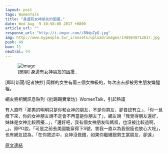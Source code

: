 ```yaml
---
layout: post
tags: WomenTalk
title: "身邊有女神朋友的困擾…"
date: Wed Aug  9 10:58:08 2017 +0800
article_url: ""
response_url: "http://i.imgur.com//8NdpZpQ.jpg"
img: http://www.mypeople.tw/_i/assets/upload/images/1489648712017.jpg
push: 49
boo: 11
neutral: 44
---
```


<figure>
<img src="http://www.mypeople.tw/_i/assets/upload/images/1489648712017.jpg" alt="image">
<figcaption>
[閒聊] 身邊有女神朋友的困擾…
</figcaption>
</figure>



[即時新聞/記者快抄] 同群的女生有兩三個女神級的，每次出去都被男生朋友嫌腿粗。

網友將相關訊息貼到《批踢踢實業坊》WomenTalk，引起熱議

有人直呼「那男的明明只是你和女神的朋友，不是你男友，卻自認有立」、「你一旦瘦下來，你的女神朋友說不定會不再當是你朋友了」，網友說「我覺得朋友還好，妹妹是女神比較困擾...」，「還好吧，我有個女神朋友叫媽祖，也沒被比較過啊，_」。原PO說，「可是之前去美國能穿得下S號，害我一直以為我很瘦也放心大吃」，也有網友認為，「在你敘述中，女神沒做錯，如果你繼續跟男生當朋友，卻遠」

<a href = "https://www.ptt.cc/bbs/WomenTalk/M.1502247490.A.FA4.html">原文連結</a>

